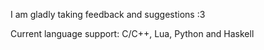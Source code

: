 I am gladly taking feedback and suggestions :3

Current language support: C/C++, Lua, Python and Haskell
